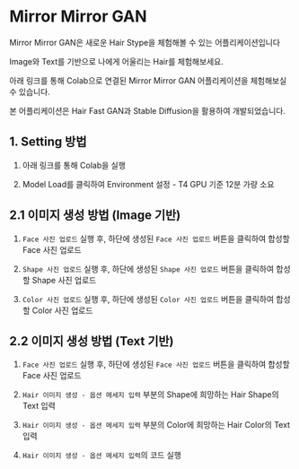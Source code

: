 # Mirror Mirror GAN

Mirror Mirror GAN은 새로운 Hair Stype을 체험해볼 수 있는 어플리케이션입니다

Image와 Text를 기반으로 나에게 어울리는 Hair를 체험해보세요.

아래 링크를 통해 Colab으로 연결된 Mirror Mirror GAN 어플리케이션을 체험해보실 수 있습니다.

본 어플리케이션은 Hair Fast GAN과 Stable Diffusion을 활용하여 개발되었습니다.


## 1. Setting 방법

1. 아래 링크를 통해 Colab을 실행

2. Model Load를 클릭하여 Environment 설정 - T4 GPU 기준 12분 가량 소요

## 2.1 이미지 생성 방법 (Image 기반)

1. `Face 사진 업로드` 실행 후, 하단에 생성된 `Face 사진 업로드` 버튼을 클릭하여 합성할 Face 사진 업로드

2. `Shape 사진 업로드` 실행 후, 하단에 생성된 `Shape 사진 업로드` 버튼을 클릭하여 합성할 Shape 사진 업로드

3. `Color 사진 업로드` 실행 후, 하단에 생성된 `Color 사진 업로드` 버튼을 클릭하여 합성할 Color 사진 업로드

## 2.2 이미지 생성 방법 (Text 기반)

1. `Face 사진 업로드` 실행 후, 하단에 생성된 `Face 사진 업로드` 버튼을 클릭하여 합성할 Face 사진 업로드

2. `Hair 이미지 생성 - 옵션 메세지 입력` 부분의 Shape에 희망하는 Hair Shape의 Text 입력

3. `Hair 이미지 생성 - 옵션 메세지 입력` 부분의 Color에 희망하는 Hair Color의 Text 입력

4. `Hair 이미지 생성 - 옵션 메세지 입력`의 코드 실행